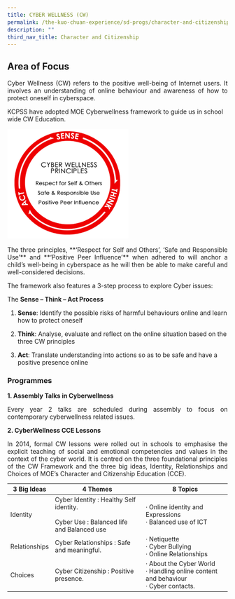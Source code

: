 ```yaml
---
title: CYBER WELLNESS (CW)
permalink: /the-kuo-chuan-experience/sd-progs/character-and-citizenship-programme/cyber-wellness-cw/
description: ""
third_nav_title: Character and Citizenship
---
```

## Area of Focus

<p align="justify">Cyber Wellness (CW) refers to the positive well-being of Internet users. It involves an understanding of online behaviour and awareness of how to protect oneself in cyberspace. 

KCPSS have adopted MOE Cyberwellness framework to guide us in school wide CW Education.</p>



<img src="/images/The%20Kuo%20Chuan%20Experience/Student%20Development%20Programmes/Cyber%20Wellness%201.png" style="width:55%">

<p align="justify">The three principles, **‘Respect for Self and Others’, ‘Safe and Responsible Use’** and **‘Positive Peer Influence’** when adhered to will anchor a child’s well-being in cyberspace as he will then be able to make careful and well-considered decisions. </p>

<p align="justify">The framework also features a 3-step process to explore Cyber issues:   </p>

	
The **Sense – Think – Act Process**

1. **Sense**: Identify the possible risks of harmful behaviours online and learn how to protect oneself

2. **Think**: Analyse, evaluate and reflect on the online situation based on the three CW principles

3. **Act**: Translate understanding into actions so as to be safe and have a positive presence online

### Programmes


**1. Assembly Talks in Cyberwellness**

  

<p align="justify">Every year 2 talks are scheduled during assembly to focus on contemporary cyberwellness related issues.</p>

  

**2. CyberWellness CCE Lessons**

  

<p align="justify">In 2014, formal CW lessons were rolled out in schools to emphasise the explicit teaching of social and emotional competencies and values in the context of the cyber world. It is centred on the three foundational principles of the CW Framework and the three big ideas, Identity, Relationships and Choices of MOE’s Character and Citizenship Education (CCE).</p>

<table>
<thead>
  <tr>
    <th>3 Big Ideas</th>
    <th>4 Themes</th>
    <th>8 Topics</th>
  </tr>
</thead>
<tbody>
  <tr>
    <td>Identity</td>
    <td>Cyber Identity : Healthy Self identity.<br> <br>Cyber Use : Balanced life and Balanced use</td>
    <td>· Online identity and Expressions<br>·       Balanced use of ICT</td>
  </tr>
  <tr>
    <td>Relationships</td>
    <td>Cyber Relationships : Safe and meaningful.</td>
    <td>·      Netiquette<br>·     Cyber Bullying<br>·     Online Relationships</td>
  </tr>
  <tr>
    <td>Choices</td>
    <td>Cyber Citizenship : Positive presence.</td>
    <td>·     About the Cyber World<br>·    Handling online content and behaviour<br>·      Cyber contacts.</td>
  </tr>
</tbody>
</table>

